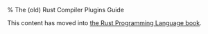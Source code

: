 % The (old) Rust Compiler Plugins Guide

This content has moved into
[the Rust Programming Language book](book/compiler-plugins.html).
